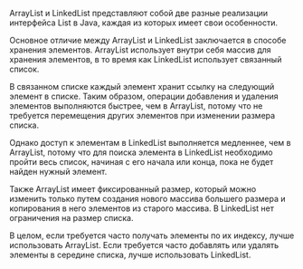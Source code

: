 ArrayList и LinkedList представляют собой две разные реализации интерфейса List в Java, каждая из которых имеет свои особенности.

Основное отличие между ArrayList и LinkedList заключается в способе хранения элементов. ArrayList использует внутри себя массив для хранения элементов, в то время как LinkedList использует связанный список.

В связанном списке каждый элемент хранит ссылку на следующий элемент в списке. Таким образом, операции добавления и удаления элементов выполняются быстрее, чем в ArrayList, потому что не требуется перемещения других элементов при изменении размера списка.

Однако доступ к элементам в LinkedList выполняется медленнее, чем в ArrayList, потому что для поиска элемента в LinkedList необходимо пройти весь список, начиная с его начала или конца, пока не будет найден нужный элемент.

Также ArrayList имеет фиксированный размер, который можно изменить только путем создания нового массива большего размера и копирования в него элементов из старого массива. В LinkedList нет ограничения на размер списка.

В целом, если требуется часто получать элементы по их индексу, лучше использовать ArrayList. Если требуется часто добавлять или удалять элементы в середине списка, лучше использовать LinkedList.